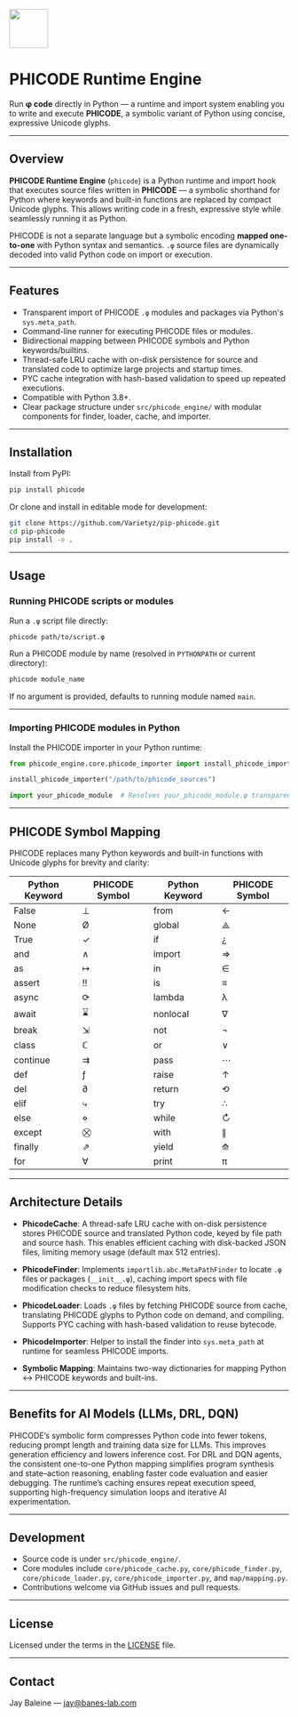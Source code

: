 <img src="https://banes-lab.com/assets/images/banes_lab/700px_Main_Animated.gif" width="70" />

# PHICODE Runtime Engine

Run **φ code** directly in Python — a runtime and import system enabling you to write and execute **PHICODE**, a symbolic variant of Python using concise, expressive Unicode glyphs.

---

## Overview

**PHICODE Runtime Engine** (`phicode`) is a Python runtime and import hook that executes source files written in **PHICODE** — a symbolic shorthand for Python where keywords and built-in functions are replaced by compact Unicode glyphs. This allows writing code in a fresh, expressive style while seamlessly running it as Python.

PHICODE is not a separate language but a symbolic encoding **mapped one-to-one** with Python syntax and semantics. `.φ` source files are dynamically decoded into valid Python code on import or execution.

---

## Features

* Transparent import of PHICODE `.φ` modules and packages via Python's `sys.meta_path`.
* Command-line runner for executing PHICODE files or modules.
* Bidirectional mapping between PHICODE symbols and Python keywords/builtins.
* Thread-safe LRU cache with on-disk persistence for source and translated code to optimize large projects and startup times.
* PYC cache integration with hash-based validation to speed up repeated executions.
* Compatible with Python 3.8+.
* Clear package structure under `src/phicode_engine/` with modular components for finder, loader, cache, and importer.

---

## Installation

Install from PyPI:

```bash
pip install phicode
```

Or clone and install in editable mode for development:

```bash
git clone https://github.com/Varietyz/pip-phicode.git
cd pip-phicode
pip install -e .
```

---

## Usage

### Running PHICODE scripts or modules

Run a `.φ` script file directly:

```bash
phicode path/to/script.φ
```

Run a PHICODE module by name (resolved in `PYTHONPATH` or current directory):

```bash
phicode module_name
```

If no argument is provided, defaults to running module named `main`.

---

### Importing PHICODE modules in Python

Install the PHICODE importer in your Python runtime:

```python
from phicode_engine.core.phicode_importer import install_phicode_importer

install_phicode_importer("/path/to/phicode_sources")

import your_phicode_module  # Resolves your_phicode_module.φ transparently
```

---

## PHICODE Symbol Mapping

PHICODE replaces many Python keywords and built-in functions with Unicode glyphs for brevity and clarity:

| Python Keyword | PHICODE Symbol | Python Keyword | PHICODE Symbol |
| -------------- | -------------- | -------------- | -------------- |
| False          | ⊥              | from           | ←              |
| None           | Ø              | global         | ⟁              |
| True           | ✓              | if             | ¿              |
| and            | ∧              | import         | ⇒              |
| as             | ↦              | in             | ∈              |
| assert         | ‼              | is             | ≡              |
| async          | ⟳              | lambda         | λ              |
| await          | ⌛              | nonlocal       | ∇              |
| break          | ⇲              | not            | ¬              |
| class          | ℂ              | or             | ∨              |
| continue       | ⇉              | pass           | ⋯              |
| def            | ƒ              | raise          | ↑              |
| del            | ∂              | return         | ⟲              |
| elif           | ⤷              | try            | ∴              |
| else           | ⋄              | while          | ↻              |
| except         | ⛒              | with           | ∥              |
| finally        | ⇗              | yield          | ⟰              |
| for            | ∀              | print          | π              |

---

## Architecture Details

* **PhicodeCache**:
  A thread-safe LRU cache with on-disk persistence stores PHICODE source and translated Python code, keyed by file path and source hash. This enables efficient caching with disk-backed JSON files, limiting memory usage (default max 512 entries).

* **PhicodeFinder**:
  Implements `importlib.abc.MetaPathFinder` to locate `.φ` files or packages (`__init__.φ`), caching import specs with file modification checks to reduce filesystem hits.

* **PhicodeLoader**:
  Loads `.φ` files by fetching PHICODE source from cache, translating PHICODE glyphs to Python code on demand, and compiling. Supports PYC caching with hash-based validation to reuse bytecode.

* **PhicodeImporter**:
  Helper to install the finder into `sys.meta_path` at runtime for seamless PHICODE imports.

* **Symbolic Mapping**:
  Maintains two-way dictionaries for mapping Python ↔ PHICODE keywords and built-ins.

---

## Benefits for AI Models (LLMs, DRL, DQN)

PHICODE’s symbolic form compresses Python code into fewer tokens, reducing prompt length and training data size for LLMs. This improves generation efficiency and lowers inference cost. For DRL and DQN agents, the consistent one-to-one Python mapping simplifies program synthesis and state–action reasoning, enabling faster code evaluation and easier debugging. The runtime’s caching ensures repeat execution speed, supporting high-frequency simulation loops and iterative AI experimentation.

---

## Development

* Source code is under `src/phicode_engine/`.
* Core modules include `core/phicode_cache.py`, `core/phicode_finder.py`, `core/phicode_loader.py`, `core/phicode_importer.py`, and `map/mapping.py`.
* Contributions welcome via GitHub issues and pull requests.

---

## License

Licensed under the terms in the [LICENSE](LICENSE) file.

---

## Contact

Jay Baleine — [jay@banes-lab.com](mailto:jay@banes-lab.com)
